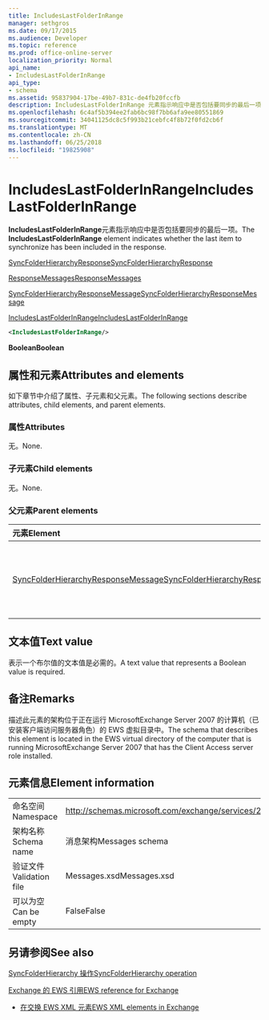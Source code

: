 ```yaml
---
title: IncludesLastFolderInRange
manager: sethgros
ms.date: 09/17/2015
ms.audience: Developer
ms.topic: reference
ms.prod: office-online-server
localization_priority: Normal
api_name:
- IncludesLastFolderInRange
api_type:
- schema
ms.assetid: 95837904-17be-49b7-831c-de4fb20fccfb
description: IncludesLastFolderInRange 元素指示响应中是否包括要同步的最后一项。
ms.openlocfilehash: 6c4af5b394ee2fab6bc98f7bb6afa9ee80551869
ms.sourcegitcommit: 34041125dc8c5f993b21cebfc4f8b72f0fd2cb6f
ms.translationtype: MT
ms.contentlocale: zh-CN
ms.lasthandoff: 06/25/2018
ms.locfileid: "19825908"
---
```

# <a name="includeslastfolderinrange"></a><span data-ttu-id="9f96c-103">IncludesLastFolderInRange</span><span class="sxs-lookup"><span data-stu-id="9f96c-103">IncludesLastFolderInRange</span></span>

<span data-ttu-id="9f96c-104">**IncludesLastFolderInRange**元素指示响应中是否包括要同步的最后一项。</span><span class="sxs-lookup"><span data-stu-id="9f96c-104">The **IncludesLastFolderInRange** element indicates whether the last item to synchronize has been included in the response.</span></span> 
  
[<span data-ttu-id="9f96c-105">SyncFolderHierarchyResponse</span><span class="sxs-lookup"><span data-stu-id="9f96c-105">SyncFolderHierarchyResponse</span></span>](syncfolderhierarchyresponse.md)
  
[<span data-ttu-id="9f96c-106">ResponseMessages</span><span class="sxs-lookup"><span data-stu-id="9f96c-106">ResponseMessages</span></span>](responsemessages.md)
  
[<span data-ttu-id="9f96c-107">SyncFolderHierarchyResponseMessage</span><span class="sxs-lookup"><span data-stu-id="9f96c-107">SyncFolderHierarchyResponseMessage</span></span>](syncfolderhierarchyresponsemessage.md)
  
[<span data-ttu-id="9f96c-108">IncludesLastFolderInRange</span><span class="sxs-lookup"><span data-stu-id="9f96c-108">IncludesLastFolderInRange</span></span>](includeslastfolderinrange.md)
  
```xml
<IncludesLastFolderInRange/>
```

 <span data-ttu-id="9f96c-109">**Boolean**</span><span class="sxs-lookup"><span data-stu-id="9f96c-109">**Boolean**</span></span>
## <a name="attributes-and-elements"></a><span data-ttu-id="9f96c-110">属性和元素</span><span class="sxs-lookup"><span data-stu-id="9f96c-110">Attributes and elements</span></span>

<span data-ttu-id="9f96c-111">如下章节中介绍了属性、子元素和父元素。</span><span class="sxs-lookup"><span data-stu-id="9f96c-111">The following sections describe attributes, child elements, and parent elements.</span></span>
  
### <a name="attributes"></a><span data-ttu-id="9f96c-112">属性</span><span class="sxs-lookup"><span data-stu-id="9f96c-112">Attributes</span></span>

<span data-ttu-id="9f96c-113">无。</span><span class="sxs-lookup"><span data-stu-id="9f96c-113">None.</span></span>
  
### <a name="child-elements"></a><span data-ttu-id="9f96c-114">子元素</span><span class="sxs-lookup"><span data-stu-id="9f96c-114">Child elements</span></span>

<span data-ttu-id="9f96c-115">无。</span><span class="sxs-lookup"><span data-stu-id="9f96c-115">None.</span></span>
  
### <a name="parent-elements"></a><span data-ttu-id="9f96c-116">父元素</span><span class="sxs-lookup"><span data-stu-id="9f96c-116">Parent elements</span></span>

|<span data-ttu-id="9f96c-117">**元素**</span><span class="sxs-lookup"><span data-stu-id="9f96c-117">**Element**</span></span>|<span data-ttu-id="9f96c-118">**说明**</span><span class="sxs-lookup"><span data-stu-id="9f96c-118">**Description**</span></span>|
|:-----|:-----|
|[<span data-ttu-id="9f96c-119">SyncFolderHierarchyResponseMessage</span><span class="sxs-lookup"><span data-stu-id="9f96c-119">SyncFolderHierarchyResponseMessage</span></span>](syncfolderhierarchyresponsemessage.md) <br/> |<span data-ttu-id="9f96c-120">包含状态和 SyncFolderHierarchy 请求的结果。</span><span class="sxs-lookup"><span data-stu-id="9f96c-120">Contains the status and result of a SyncFolderHierarchy request.</span></span>  <br/> |
   
## <a name="text-value"></a><span data-ttu-id="9f96c-121">文本值</span><span class="sxs-lookup"><span data-stu-id="9f96c-121">Text value</span></span>

<span data-ttu-id="9f96c-122">表示一个布尔值的文本值是必需的。</span><span class="sxs-lookup"><span data-stu-id="9f96c-122">A text value that represents a Boolean value is required.</span></span>
  
## <a name="remarks"></a><span data-ttu-id="9f96c-123">备注</span><span class="sxs-lookup"><span data-stu-id="9f96c-123">Remarks</span></span>

<span data-ttu-id="9f96c-124">描述此元素的架构位于正在运行 MicrosoftExchange Server 2007 的计算机（已安装客户端访问服务器角色）的 EWS 虚拟目录中。</span><span class="sxs-lookup"><span data-stu-id="9f96c-124">The schema that describes this element is located in the EWS virtual directory of the computer that is running MicrosoftExchange Server 2007 that has the Client Access server role installed.</span></span>
  
## <a name="element-information"></a><span data-ttu-id="9f96c-125">元素信息</span><span class="sxs-lookup"><span data-stu-id="9f96c-125">Element information</span></span>

|||
|:-----|:-----|
|<span data-ttu-id="9f96c-126">命名空间</span><span class="sxs-lookup"><span data-stu-id="9f96c-126">Namespace</span></span>  <br/> |http://schemas.microsoft.com/exchange/services/2006/messages  <br/> |
|<span data-ttu-id="9f96c-127">架构名称</span><span class="sxs-lookup"><span data-stu-id="9f96c-127">Schema name</span></span>  <br/> |<span data-ttu-id="9f96c-128">消息架构</span><span class="sxs-lookup"><span data-stu-id="9f96c-128">Messages schema</span></span>  <br/> |
|<span data-ttu-id="9f96c-129">验证文件</span><span class="sxs-lookup"><span data-stu-id="9f96c-129">Validation file</span></span>  <br/> |<span data-ttu-id="9f96c-130">Messages.xsd</span><span class="sxs-lookup"><span data-stu-id="9f96c-130">Messages.xsd</span></span>  <br/> |
|<span data-ttu-id="9f96c-131">可以为空</span><span class="sxs-lookup"><span data-stu-id="9f96c-131">Can be empty</span></span>  <br/> |<span data-ttu-id="9f96c-132">False</span><span class="sxs-lookup"><span data-stu-id="9f96c-132">False</span></span>  <br/> |
   
## <a name="see-also"></a><span data-ttu-id="9f96c-133">另请参阅</span><span class="sxs-lookup"><span data-stu-id="9f96c-133">See also</span></span>



[<span data-ttu-id="9f96c-134">SyncFolderHierarchy 操作</span><span class="sxs-lookup"><span data-stu-id="9f96c-134">SyncFolderHierarchy operation</span></span>](syncfolderhierarchy-operation.md)


[<span data-ttu-id="9f96c-135">Exchange 的 EWS 引用</span><span class="sxs-lookup"><span data-stu-id="9f96c-135">EWS reference for Exchange</span></span>](ews-reference-for-exchange.md)
  
- [<span data-ttu-id="9f96c-136">在交换 EWS XML 元素</span><span class="sxs-lookup"><span data-stu-id="9f96c-136">EWS XML elements in Exchange</span></span>](ews-xml-elements-in-exchange.md)

